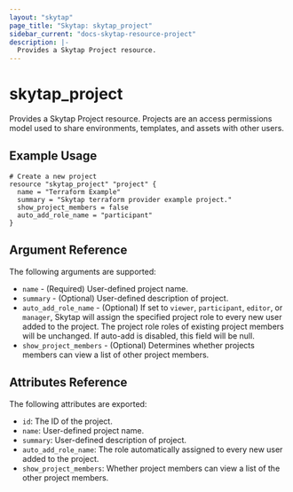 ```yaml
---
layout: "skytap"
page_title: "Skytap: skytap_project"
sidebar_current: "docs-skytap-resource-project"
description: |-
  Provides a Skytap Project resource.
---
```


# skytap\_project

Provides a Skytap Project resource. Projects are an access permissions model used to share environments, 
templates, and assets with other users.

## Example Usage


```hcl
# Create a new project
resource "skytap_project" "project" {
  name = "Terraform Example"
  summary = "Skytap terraform provider example project."
  show_project_members = false
  auto_add_role_name = "participant"
}
```

## Argument Reference

The following arguments are supported:

* `name` - (Required) User-defined project name.
* `summary` - (Optional) User-defined description of project.
* `auto_add_role_name` - (Optional) If set to `viewer`, `participant`, `editor`, or `manager`, Skytap will assign the specified project role to every new user added to the project. The project role roles of existing project members will be unchanged. If auto-add is disabled, this field will be null.
* `show_project_members` - (Optional) Determines whether projects members can view a list of other project members.

## Attributes Reference

The following attributes are exported:

* `id`: The ID of the project.
* `name`: User-defined project name.
* `summary`: User-defined description of project.
* `auto_add_role_name`: The role automatically assigned to every new user added to the project.
* `show_project_members`: Whether project members can view a list of the other project members.
